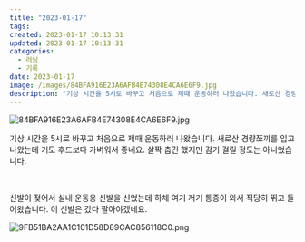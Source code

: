 ```yaml
---
title: "2023-01-17"
tags:
created: 2023-01-17 10:13:31
updated: 2023-01-17 10:13:31
categories:
  - 러닝
  - 기록
date: 2023-01-17
image: /images/84BFA916E23A6AFB4E74308E4CA6E6F9.jpg
description: "기상 시간을 5시로 바꾸고 처음으로 제때 운동하러 나왔습니다. 새로산 경량쪼끼를 입고 나왔는데 기모 후드보다 가벼워서 좋네요. 살짝 춥긴 했지만 감기 걸릴 정도는 아니었습니다. 신발이 젖어서 실내 운동용 신발을 신었는데 하체 여기 저기 통증이 와서 적당히 뛰고 들어왔습니다. 이 신발은 "
---
```


![84BFA916E23A6AFB4E74308E4CA6E6F9.jpg](/images/84BFA916E23A6AFB4E74308E4CA6E6F9.jpg)
 
 

기상 시간을 5시로 바꾸고 처음으로 제때 운동하러 나왔습니다. 새로산 경량쪼끼를 입고 나왔는데 기모 후드보다 가벼워서 좋네요. 살짝 춥긴 했지만 감기 걸릴 정도는 아니었습니다.

 

신발이 젖어서 실내 운동용 신발을 신었는데 하체 여기 저기 통증이 와서 적당히 뛰고 들어왔습니다. 이 신발은 갔다 팔아야겠네요.

 
 ![9FB51BA2AA1C101D58D89CAC856118C0.png](/images/9FB51BA2AA1C101D58D89CAC856118C0.png)
